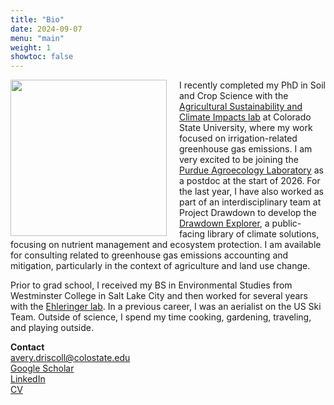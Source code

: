 ```yaml
---
title: "Bio"
date: 2024-09-07
menu: "main"
weight: 1
showtoc: false
---
```


<img align="left" 
  width="250" 
  src="/img/headshot.png"
  style="margin-right:20px;" />



I recently completed my PhD in Soil and Crop Science with the [Agricultural Sustainability and Climate Impacts lab](https://ascilab.colostate.edu/) at Colorado State University, where my work focused on irrigation-related greenhouse gas emissions. I am very excited to be joining the [Purdue Agroecology Laboratory](https://ag.purdue.edu/department/agry/lab-sites/pal/index.html) as a postdoc at the start of 2026. For the last year, I have also worked as part of an interdisciplinary team at Project Drawdown to develop the [Drawdown Explorer](https://drawdown.org/explorer), a public-facing library of climate solutions, focusing on nutrient management and ecosystem protection. I am available for consulting related to greenhouse gas emissions accounting and mitigation, particularly in the context of agriculture and land use change.

Prior to grad school, I received my BS in Environmental Studies from Westminster College in Salt Lake City and then worked for several years with the [Ehleringer lab](https://www.ehleringer.net/). In a previous career, I was an aerialist on the US Ski Team. Outside of science, I spend my time cooking, gardening, traveling, and playing outside.

**Contact**<br>
avery.driscoll@colostate.edu<br>
[Google Scholar](https://scholar.google.com/citations?user=BE28cn4AAAAJ&hl=en)<br>
[LinkedIn](https://www.linkedin.com/in/avery-driscoll-978624218/)<br>
[CV](/files/DriscollCV_aug2025.pdf)<br>




